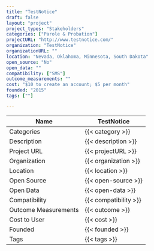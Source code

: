 ```yaml
---
title: "TestNotice"
draft: false
layout: "project"
project_types: "Stakeholders"
categories: ["Parole & Probation"]
projectURL: "http://www.testnotice.com/"
organization: "TestNotice"
organizationURL: ""
location: "Nevada, Oklahoma, Minnesota, South Dakota"
open_source: "No"
open_data: ""
compatibility: ["SMS"]
outcome_measurements: ""
cost: "$10 to create an account; $5 per month"
founded: "2015"
tags: [""]

---
```



Name                    |  TestNotice    
------------------------|----
Categories              | {{< category >}} 
Description             | {{< description >}} 
Project URL             | {{< projectURL >}} 
Organization            | {{< organization >}} 
Location                | {{< location >}} 
Open Source             | {{< open-source >}} 
Open Data               | {{< open-data >}} 
Compatibility           | {{< compatibility >}} 
Outcome Measurements    | {{< outcome >}} 
Cost to User            | {{< cost >}} 
Founded                 | {{< founded >}} 
Tags                    | {{< tags >}} 

